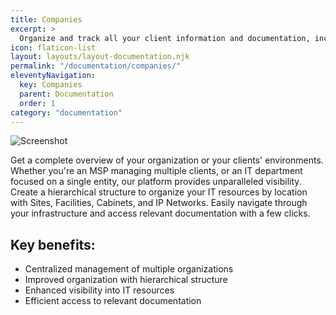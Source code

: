 ```yaml
---
title: Companies
excerpt: >
  Organize and track all your client information and documentation, including contracts, invoices, and support tickets, in one centralized location.
icon: flaticon-list
layout: layouts/layout-documentation.njk
permalink: "/documentation/companies/"
eleventyNavigation:
  key: Companies
  parent: Documentation
  order: 1
category: "documentation"
---
```


<img class="img-fluid mb-4" src="{{ baseUrl }}/assets/migrated/expirations.png" alt="Screenshot">

Get a complete overview of your organization or your clients' environments. Whether you're an MSP managing multiple clients, or an IT department focused on a single entity, our platform provides unparalleled visibility. Create a hierarchical structure to organize your IT resources by location with Sites, Facilities, Cabinets, and IP Networks. Easily navigate through your infrastructure and access relevant documentation with a few clicks.

## Key benefits:

- Centralized management of multiple organizations
- Improved organization with hierarchical structure
- Enhanced visibility into IT resources
- Efficient access to relevant documentation
